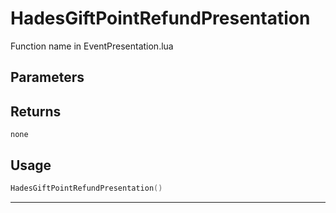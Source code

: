 # HadesGiftPointRefundPresentation
Function name in EventPresentation.lua
## Parameters

## Returns
`none`
## Usage
```lua
HadesGiftPointRefundPresentation()
```
---
